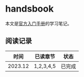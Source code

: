# handsbook

本文是[官方入门手册](https://www.typescriptlang.org/docs/handbook/intro.html)的学习笔记。

## 阅读记录

| 时间    | 已读章节  | 状态   |
| ------- | --------- | ------ |
| 2023.12 | 1,2,3,4,5 | 已完成 |
